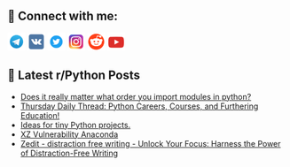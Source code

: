 ## 🔎 Connect with me:
[<img src="https://github.com/bullbesh/bullbesh/blob/main/images/Telegram.png" width="32" height="32" />](https://t.me/bullbesh)
[<img src="https://github.com/bullbesh/bullbesh/blob/main/images/VK.png" width="32" height="32" />](https://vk.com/bullbesh)
[<img src="https://github.com/bullbesh/bullbesh/blob/main/images/Twitter.png" width="32" height="32" />](https://twitter.com/bullbesh1)
[<img src="https://github.com/bullbesh/bullbesh/blob/main/images/Instagram.png" width="32" height="32" />](https://www.instagram.com/bullbesh)
[<img src="https://github.com/bullbesh/bullbesh/blob/main/images/Reddit.png" width="32" height="32" />](https://www.reddit.com/user/bullbesh)
[<img src="https://github.com/bullbesh/bullbesh/blob/main/images/YouTube.png" width="32" height="32" />](https://www.youtube.com/channel/UCtfjRs6uzgq5mfm8S06WTcg)

## 📕 Latest r/Python Posts
<!-- BLOG-POST-LIST:START -->
- [Does it really matter what order you import modules in python?](https://www.reddit.com/r/Python/comments/1bv9of6/does_it_really_matter_what_order_you_import/)
- [Thursday Daily Thread: Python Careers, Courses, and Furthering Education!](https://www.reddit.com/r/Python/comments/1bv8m0o/thursday_daily_thread_python_careers_courses_and/)
- [Ideas for tiny Python projects.](https://www.reddit.com/r/Python/comments/1bv59oi/ideas_for_tiny_python_projects/)
- [XZ Vulnerability Anaconda](https://www.reddit.com/r/Python/comments/1bv2wt7/xz_vulnerability_anaconda/)
- [Zedit - distraction free writing - Unlock Your Focus: Harness the Power of Distraction-Free Writing](https://www.reddit.com/r/Python/comments/1buz787/zedit_distraction_free_writing_unlock_your_focus/)
<!-- BLOG-POST-LIST:END -->
